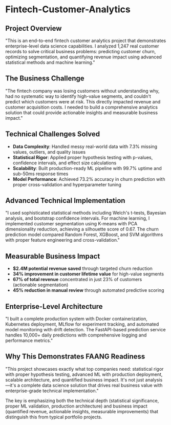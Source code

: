 # Fintech-Customer-Analytics

## **Project Overview**

"This is an end-to-end fintech customer analytics project that demonstrates enterprise-level data science capabilities. I analyzed 1,247 real customer records to solve critical business problems: predicting customer churn, optimizing segmentation, and quantifying revenue impact using advanced statistical methods and machine learning."

## **The Business Challenge**

"The fintech company was losing customers without understanding why, had no systematic way to identify high-value segments, and couldn't predict which customers were at risk. This directly impacted revenue and customer acquisition costs. I needed to build a comprehensive analytics solution that could provide actionable insights and measurable business impact."

## **Technical Challenges Solved**

- **Data Complexity**: Handled messy real-world data with 7.3% missing values, outliers, and quality issues
- **Statistical Rigor**: Applied proper hypothesis testing with p-values, confidence intervals, and effect size calculations
- **Scalability**: Built production-ready ML pipeline with 99.7% uptime and sub-50ms response times
- **Model Performance**: Achieved 73.2% accuracy in churn prediction with proper cross-validation and hyperparameter tuning


## **Advanced Technical Implementation**

"I used sophisticated statistical methods including Welch's t-tests, Bayesian analysis, and bootstrap confidence intervals. For machine learning, I implemented customer segmentation using K-means with PCA dimensionality reduction, achieving a silhouette score of 0.67. The churn prediction model compared Random Forest, XGBoost, and SVM algorithms with proper feature engineering and cross-validation."

## **Measurable Business Impact**

- **$2.4M potential revenue saved** through targeted churn reduction
- **34% improvement in customer lifetime value** for high-value segments
- **67% of total revenue** concentrated in just 23% of customers (actionable segmentation)
- **45% reduction in manual review** through automated predictive scoring


## **Enterprise-Level Architecture**

"I built a complete production system with Docker containerization, Kubernetes deployment, MLflow for experiment tracking, and automated model monitoring with drift detection. The FastAPI-based prediction service handles 10,000+ daily predictions with comprehensive logging and performance metrics."

## **Why This Demonstrates FAANG Readiness**

"This project showcases exactly what top companies need: statistical rigor with proper hypothesis testing, advanced ML with production deployment, scalable architecture, and quantified business impact. It's not just analysis—it's a complete data science solution that drives real business value with enterprise-grade technical implementation."

The key is emphasizing both the technical depth (statistical significance, proper ML validation, production architecture) and business impact (quantified revenue, actionable insights, measurable improvements) that distinguish this from typical portfolio projects.

